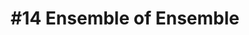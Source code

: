 ---
layout: page-layout-content-style
title:  "#14 Ensemble of Ensemble"
category: "Machine Learning(Supervised)"
---